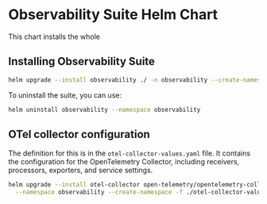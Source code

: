 # Observability Suite Helm Chart

This chart installs the whole 

## Installing Observability Suite

```bash
helm upgrade --install observability ./ -n observability --create-namespace
```

To uninstall the suite, you can use:

```bash
helm uninstall observability --namespace observability
```

## OTel collector configuration

The definition for this is in the `otel-collector-values.yaml` file. It contains the configuration for the OpenTelemetry
Collector, including receivers, processors, exporters, and service settings.

```bash
helm upgrade --install otel-collector open-telemetry/opentelemetry-collector \
  --namespace observability --create-namespace -f ./otel-collector-values.yaml
```